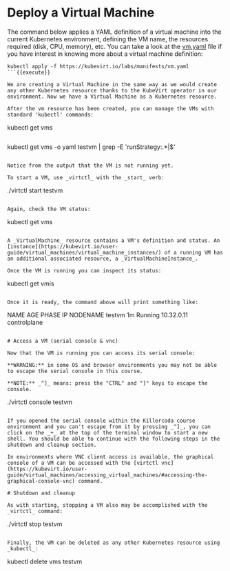 # Deploy a Virtual Machine

The command below applies a YAML definition of a virtual machine into the current Kubernetes environment, defining the VM name, the resources required (disk, CPU, memory), etc. You can take a look at the [vm.yaml](https://kubevirt.io/labs/manifests/vm.yaml) file if you have interest in knowing more about a virtual machine definition:

```
kubectl apply -f https://kubevirt.io/labs/manifests/vm.yaml
```{{execute}}

We are creating a Virtual Machine in the same way as we would create any other Kubernetes resource thanks to the KubeVirt operator in our environment. Now we have a Virtual Machine as a Kubernetes resource.

After the vm resource has been created, you can manage the VMs with standard 'kubectl' commands:

```
kubectl get vms
```{{execute}}

```
kubectl get vms -o yaml testvm | grep -E 'runStrategy:.*|$'
```{{execute}}

Notice from the output that the VM is not running yet.

To start a VM, use _virtctl_ with the _start_ verb:

```
./virtctl start testvm
```{{execute}}

Again, check the VM status:

```
kubectl get vms
```{{execute}}

A _VirtualMachine_ resource contains a VM's definition and status. An [instance](https://kubevirt.io/user-guide/virtual_machines/virtual_machine_instances/) of a running VM has an additional associated resource, a _VirtualMachineInstance_.

Once the VM is running you can inspect its status:

```
kubectl get vmis
```{{execute}}

Once it is ready, the command above will print something like:

```
NAME      AGE       PHASE     IP           NODENAME
testvm    1m        Running   10.32.0.11   controlplane
```

# Access a VM (serial console & vnc)

Now that the VM is running you can access its serial console:

**WARNING:** in some OS and browser environments you may not be able to escape the serial console in this course.

**NOTE:** _^]_ means: press the "CTRL" and "]" keys to escape the console.

```
./virtctl console testvm
```{{execute}}

If you opened the serial console within the Killercoda course environment and you can't escape from it by pressing _^]_, you can click on the _+_ at the top of the terminal window to start a new shell. You should be able to continue with the following steps in the shutdown and cleanup section.

In environments where VNC client access is available, the graphical console of a VM can be accessed with the [virtctl vnc](https://kubevirt.io/user-guide/virtual_machines/accessing_virtual_machines/#accessing-the-graphical-console-vnc) command.

# Shutdown and cleanup

As with starting, stopping a VM also may be accomplished with the _virtctl_ command:

```
./virtctl stop testvm
```{{execute}}

Finally, the VM can be deleted as any other Kubernetes resource using _kubectl_:

```
kubectl delete vms testvm
```{{execute}}
